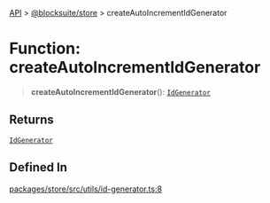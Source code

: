 [API](../../../index.md) > [@blocksuite/store](../index.md) > createAutoIncrementIdGenerator

# Function: createAutoIncrementIdGenerator

> **createAutoIncrementIdGenerator**(): [`IdGenerator`](../type-aliases/type-alias.IdGenerator.md)

## Returns

[`IdGenerator`](../type-aliases/type-alias.IdGenerator.md)

## Defined In

[packages/store/src/utils/id-generator.ts:8](https://github.com/Saul-Mirone/blocksuite/blob/f2324b82e/packages/store/src/utils/id-generator.ts#L8)
